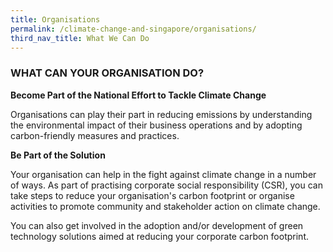 ```yaml
---
title: Organisations
permalink: /climate-change-and-singapore/organisations/
third_nav_title: What We Can Do
---
```


### WHAT CAN YOUR ORGANISATION DO?

**Become Part of the National Effort to Tackle Climate Change**

Organisations can play their part in reducing emissions by understanding the environmental impact of their business operations and by adopting carbon-friendly measures and practices.

**Be Part of the Solution**

Your organisation can help in the fight against climate change in a number of ways. As part of practising corporate social responsibility (CSR), you can take steps to reduce your organisation's carbon footprint or organise activities to promote community and stakeholder action on climate change.

You can also get involved in the adoption and/or development of green technology solutions aimed at reducing your corporate carbon footprint.
